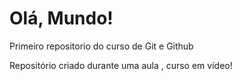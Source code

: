 # Olá, Mundo!
 Primeiro repositorio do curso de Git e Github

 Repositório criado durante uma aula , curso em vídeo!
